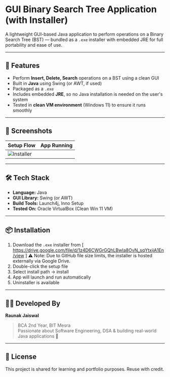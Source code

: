 # GUI Binary Search Tree Application (with Installer)

A lightweight GUI-based Java application to perform operations on a Binary Search Tree (BST) — bundled as a `.exe` installer with embedded JRE for full portability and ease of use.

---

## 🚀 Features

- Perform **Insert, Delete, Search** operations on a BST using a clean GUI
- Built in **Java** using Swing (or AWT, if used)
- Packaged as a `.exe`
- Includes embedded **JRE**, so no Java installation is needed on the user's system
- Tested in **clean VM environment** (Windows 11) to ensure it runs smoothly

---

## 📸 Screenshots

| Setup Flow | App Running |
|------------|-------------|
| ![Installer](./screenshots/installer-language-selection.png) |

---

## 🛠 Tech Stack

- **Language:** Java
- **GUI Library:** Swing (or AWT)
- **Build Tools:** Launch4j, Inno Setup
- **Tested On:** Oracle VirtualBox (Clean Win 11 VM)

---

## 📦 Installation

1. Download the `.exe` installer from [ https://drive.google.com/file/d/1z4D6CWGrGQhLBwIa8OvN_sqYtxijA1En/view ]
⚠️ Note: Due to GitHub file size limits, the installer is hosted externally via Google Drive.
2. Double-click the setup file
3. Select install path → install
4. App will launch and run automatically
5. Uninstaller is available

---

## 👨‍💻 Developed By

  **Raunak Jaiswal**

> BCA 2nd Year, BIT Mesra  
> Passionate about Software Engineering, DSA & building real-world Java applications 🚀

---

## 🤝 License

This project is shared for learning and portfolio purposes. Reuse with credit.
